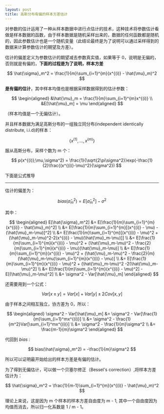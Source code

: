 ```yaml
---
layout: post
title: 高斯分布有偏的样本方差估计
---
```


对参数的估计运用了一种从样本数据中进行点估计的技术，这种技术将参数估计看做是样本数据的函数，由于样本数据是随机采样出来的，数据的任何函数都是随机的，因此参数估计也是一个随机变量（此结论最终是为了说明可以通过采样得到的数据来计算参数估计的期望及方差）。

估计的偏差定义为参数估计的期望减去参数真实值，如果等于 0，说明是无偏的，否则就是有偏的，**下面的过程是为了说明，样本方差**

$$
  \hat{\sigma}_m^2 = \frac{1}{m}\sum_{i=1}^{m}(x^{(i)} - \hat{\mu}_m)^2
$$

**是有偏的估计**，其中样本均值也是根据采样数据得到的估计参数：

$$
\begin{aligned}
    &\hat{\mu}_m = \frac{1}{m}\sum_{i=1}^{m}x^{(i)} \\ &E[\hat{\mu}_m] = \mu
\end{aligned}
$$

（样本均值是一个无偏估计）。

并且样本数据为满足高斯分布的一组独立同分布(independent identically distribute, i.i.d)的样本：

$$
    \{x^{(1)}, \dots, x^{(m)}\}
$$

服从高斯分布，采样个数为 m 个：

$$
    p(x^{(i)};\mu,\sigma^2) = \frac{1}{\sqrt{2\pi\sigma^2}}exp(-\frac{1}{2}\frac{(x^{(i)}-\mu)^2}{\sigma^2})
$$

下面是公式推导

---

估计的偏差为：

$$
    bias(\hat{\sigma}_m^2) = E[\hat{\sigma}_m^2] - \sigma^2
$$

其中：

$$
\begin{aligned}
    E[\hat{\sigma}_m^2] &= E[\frac{1}{m}\sum_{i=1}^{m}(x^{(i)} - \hat{\mu}_m)^2] \\
    &= E[\frac{1}{m}\sum_{i=1}^{m}[(x^{(i)} - \mu) - (\hat{\mu}_m-\mu)]^2] \\
    &= E[\frac{1}{m}\sum_{i=1}^{m}[(x^{(i)} - \mu)^2 + (\hat{\mu}_m-\mu)^2-2(x^{(i)} - \mu)(\hat{\mu}_m-\mu)]] \\
    &= E[\frac{1}{m}\sum_{i=1}^{m}(x^{(i)} - \mu)^2 + (\hat{\mu}_m-\mu)^2 - \frac{2}{m}\sum_{i=1}^{m}(x^{(i)} - \mu)(\hat{\mu}_m-\mu)] \\
    &= E[\frac{1}{m}\sum_{i=1}^{m}(x^{(i)} - \mu)^2 + (\hat{\mu}_m-\mu)^2 - \frac{2}{m}(\hat{\mu}_m-\mu)\sum_{i=1}^{m}(x^{(i)} - \mu)] \\
    &= E[\frac{1}{m}\sum_{i=1}^{m}(x^{(i)} - \mu)^2 + (\hat{\mu}_m-\mu)^2 -2(\hat{\mu}_m-\mu)^2] \\
    &= E[\frac{1}{m}\sum_{i=1}^{m}(x^{(i)} - \mu)^2] - E[(\hat{\mu}_m-\mu)^2] \\
    &= \sigma^2 - Var[\hat{\mu}_m]
\end{aligned}
$$

还需要用到一个公式：

$$
    Var[x\pm y] = Var[x] + Var[y] \pm 2Cov[x,y]
$$

由于样本之间相互独立，协方差为 0，所以：

$$
\begin{aligned}
    \sigma^2 - Var[\hat{\mu}_m] &= \sigma^2 - Var[\frac{1}{m}\sum_{i=1}^mx^{(i)}] \\
    &= \sigma^2 - \frac{1}{m^2}Var[\sum_{i=1}^mx^{(i)}] \\
    &= \sigma^2 - \frac{1}{m}\sigma^2 \\
    &= \frac{m-1}{m}\sigma^2
\end{aligned}
$$

代回到 *bias* :

$$
    bias(\hat{\sigma}_m^2) = -\frac{1}{m}\sigma^2
$$

所以可以证明最开始给出的样本方差是有偏的估计。

为了得到无偏估计，可以做一个贝塞尔修正（Bessel's correction）,将样本方差估计为：

$$
  \hat{\sigma}_m^2 = \frac{1}{m-1}\sum_{i=1}^{m}(x^{(i)} - \hat{\mu}_m)^2
$$

理论上来说，这是因为 m 个样本的样本方差自由度为 m - 1, 其中一个自由度因为均值而消去，所以归一化系数是 1 / m - 1。